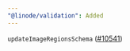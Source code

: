 ```yaml
---
"@linode/validation": Added
---
```


`updateImageRegionsSchema` ([#10541](https://github.com/linode/manager/pull/10541))
